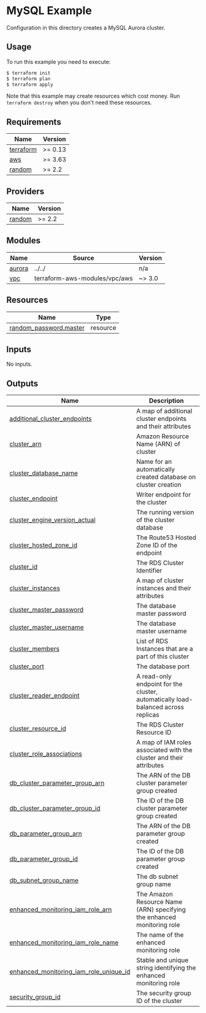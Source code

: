 # MySQL Example

Configuration in this directory creates a MySQL Aurora cluster.

## Usage

To run this example you need to execute:

```bash
$ terraform init
$ terraform plan
$ terraform apply
```

Note that this example may create resources which cost money. Run `terraform destroy` when you don't need these resources.

<!-- BEGINNING OF PRE-COMMIT-TERRAFORM DOCS HOOK -->
## Requirements

| Name | Version |
|------|---------|
| <a name="requirement_terraform"></a> [terraform](#requirement\_terraform) | >= 0.13 |
| <a name="requirement_aws"></a> [aws](#requirement\_aws) | >= 3.63 |
| <a name="requirement_random"></a> [random](#requirement\_random) | >= 2.2 |

## Providers

| Name | Version |
|------|---------|
| <a name="provider_random"></a> [random](#provider\_random) | >= 2.2 |

## Modules

| Name | Source | Version |
|------|--------|---------|
| <a name="module_aurora"></a> [aurora](#module\_aurora) | ../../ | n/a |
| <a name="module_vpc"></a> [vpc](#module\_vpc) | terraform-aws-modules/vpc/aws | ~> 3.0 |

## Resources

| Name | Type |
|------|------|
| [random_password.master](https://registry.terraform.io/providers/hashicorp/random/latest/docs/resources/password) | resource |

## Inputs

No inputs.

## Outputs

| Name | Description |
|------|-------------|
| <a name="output_additional_cluster_endpoints"></a> [additional\_cluster\_endpoints](#output\_additional\_cluster\_endpoints) | A map of additional cluster endpoints and their attributes |
| <a name="output_cluster_arn"></a> [cluster\_arn](#output\_cluster\_arn) | Amazon Resource Name (ARN) of cluster |
| <a name="output_cluster_database_name"></a> [cluster\_database\_name](#output\_cluster\_database\_name) | Name for an automatically created database on cluster creation |
| <a name="output_cluster_endpoint"></a> [cluster\_endpoint](#output\_cluster\_endpoint) | Writer endpoint for the cluster |
| <a name="output_cluster_engine_version_actual"></a> [cluster\_engine\_version\_actual](#output\_cluster\_engine\_version\_actual) | The running version of the cluster database |
| <a name="output_cluster_hosted_zone_id"></a> [cluster\_hosted\_zone\_id](#output\_cluster\_hosted\_zone\_id) | The Route53 Hosted Zone ID of the endpoint |
| <a name="output_cluster_id"></a> [cluster\_id](#output\_cluster\_id) | The RDS Cluster Identifier |
| <a name="output_cluster_instances"></a> [cluster\_instances](#output\_cluster\_instances) | A map of cluster instances and their attributes |
| <a name="output_cluster_master_password"></a> [cluster\_master\_password](#output\_cluster\_master\_password) | The database master password |
| <a name="output_cluster_master_username"></a> [cluster\_master\_username](#output\_cluster\_master\_username) | The database master username |
| <a name="output_cluster_members"></a> [cluster\_members](#output\_cluster\_members) | List of RDS Instances that are a part of this cluster |
| <a name="output_cluster_port"></a> [cluster\_port](#output\_cluster\_port) | The database port |
| <a name="output_cluster_reader_endpoint"></a> [cluster\_reader\_endpoint](#output\_cluster\_reader\_endpoint) | A read-only endpoint for the cluster, automatically load-balanced across replicas |
| <a name="output_cluster_resource_id"></a> [cluster\_resource\_id](#output\_cluster\_resource\_id) | The RDS Cluster Resource ID |
| <a name="output_cluster_role_associations"></a> [cluster\_role\_associations](#output\_cluster\_role\_associations) | A map of IAM roles associated with the cluster and their attributes |
| <a name="output_db_cluster_parameter_group_arn"></a> [db\_cluster\_parameter\_group\_arn](#output\_db\_cluster\_parameter\_group\_arn) | The ARN of the DB cluster parameter group created |
| <a name="output_db_cluster_parameter_group_id"></a> [db\_cluster\_parameter\_group\_id](#output\_db\_cluster\_parameter\_group\_id) | The ID of the DB cluster parameter group created |
| <a name="output_db_parameter_group_arn"></a> [db\_parameter\_group\_arn](#output\_db\_parameter\_group\_arn) | The ARN of the DB parameter group created |
| <a name="output_db_parameter_group_id"></a> [db\_parameter\_group\_id](#output\_db\_parameter\_group\_id) | The ID of the DB parameter group created |
| <a name="output_db_subnet_group_name"></a> [db\_subnet\_group\_name](#output\_db\_subnet\_group\_name) | The db subnet group name |
| <a name="output_enhanced_monitoring_iam_role_arn"></a> [enhanced\_monitoring\_iam\_role\_arn](#output\_enhanced\_monitoring\_iam\_role\_arn) | The Amazon Resource Name (ARN) specifying the enhanced monitoring role |
| <a name="output_enhanced_monitoring_iam_role_name"></a> [enhanced\_monitoring\_iam\_role\_name](#output\_enhanced\_monitoring\_iam\_role\_name) | The name of the enhanced monitoring role |
| <a name="output_enhanced_monitoring_iam_role_unique_id"></a> [enhanced\_monitoring\_iam\_role\_unique\_id](#output\_enhanced\_monitoring\_iam\_role\_unique\_id) | Stable and unique string identifying the enhanced monitoring role |
| <a name="output_security_group_id"></a> [security\_group\_id](#output\_security\_group\_id) | The security group ID of the cluster |
<!-- END OF PRE-COMMIT-TERRAFORM DOCS HOOK -->
